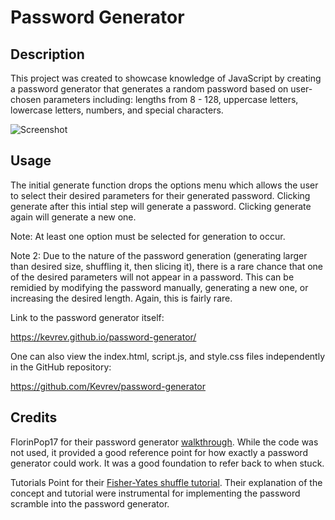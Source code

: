 # Password Generator

## Description

This project was created to showcase knowledge of JavaScript by creating a password generator that generates a random password based on user-chosen parameters including: lengths from 8 - 128, uppercase letters, lowercase letters, numbers, and special characters.

![Screenshot](/assets/images/screenshot.jpg)

## Usage

The initial generate function drops the options menu which allows the user to select their desired parameters for their generated password. Clicking generate after this intial step will generate a password. Clicking generate again will generate a new one.

Note: At least one option must be selected for generation to occur.

Note 2: Due to the nature of the password generation (generating larger than desired size, shuffling it, then slicing it), there is a rare chance that one of the desired parameters will not appear in a password. This can be remidied by modifying the password manually, generating a new one, or increasing the desired length. Again, this is fairly rare.

Link to the password generator itself:

https://kevrev.github.io/password-generator/

One can also view the index.html, script.js, and style.css files independently in the GitHub repository:

https://github.com/Kevrev/password-generator

## Credits

FlorinPop17 for their password generator [walkthrough](https://codepen.io/FlorinPop17/pen/BaBePej). While the code was not used, it provided a good reference point for how exactly a password generator could work. It was a good foundation to refer back to when stuck.

Tutorials Point for their [Fisher-Yates shuffle tutorial](https://www.tutorialspoint.com/what-is-fisher-yates-shuffle-in-javascript). Their explanation of the concept and tutorial were instrumental for implementing the password scramble into the password generator.
